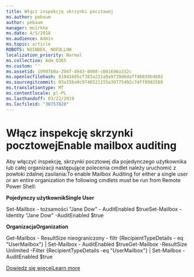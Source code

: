 ```yaml
---
title: Włącz inspekcję skrzynki pocztowej
ms.author: pebaum
author: pebaum
manager: mnirkhe
ms.date: 4/5/2018
ms.audience: Admin
ms.topic: article
ROBOTS: NOINDEX, NOFOLLOW
localization_priority: Normal
ms.collection: Adm_O365
ms.custom: ''
ms.assetid: 19997b0a-394f-4943-8908-c601696a332c
ms.openlocfilehash: 81041685cf383a231a9a9739d6daffd6039b4602
ms.sourcegitcommit: 03a156a9c9740521155a30775492c7dff0982588
ms.translationtype: MT
ms.contentlocale: pl-PL
ms.lasthandoff: 03/22/2019
ms.locfileid: "30757828"
---
```

# <a name="enable-mailbox-auditing"></a><span data-ttu-id="0bba0-102">Włącz inspekcję skrzynki pocztowej</span><span class="sxs-lookup"><span data-stu-id="0bba0-102">Enable mailbox auditing</span></span>

<span data-ttu-id="0bba0-103">Aby włączyć inspekcję, skrzynki pocztowej dla pojedynczego użytkownika lub całej organizacji następujące polecenia cmdlet należy uruchomić z powłoki zdalnej zasilania:</span><span class="sxs-lookup"><span data-stu-id="0bba0-103">To enable Mailbox Auditing for either a single user or an entire organization the following cmdlets must be run from Remote Power Shell:</span></span>
  
 <span data-ttu-id="0bba0-104">**Pojedynczy użytkownik**</span><span class="sxs-lookup"><span data-stu-id="0bba0-104">**Single User**</span></span>
  
<span data-ttu-id="0bba0-105">Set-Mailbox - tożsamości "Jane Dow" - AuditEnabled $true</span><span class="sxs-lookup"><span data-stu-id="0bba0-105">Set-Mailbox -Identity "Jane Dow" -AuditEnabled $true</span></span>
  
 <span data-ttu-id="0bba0-106">**Organizacja**</span><span class="sxs-lookup"><span data-stu-id="0bba0-106">**Organization**</span></span>
  
<span data-ttu-id="0bba0-107">Get-Mailbox - ResultSize nieograniczony - filtr {RecipientTypeDetails - eq "UserMailbox"} | Set-Mailbox - AuditEnabled $true</span><span class="sxs-lookup"><span data-stu-id="0bba0-107">Get-Mailbox -ResultSize Unlimited -Filter {RecipientTypeDetails -eq "UserMailbox"} | Set-Mailbox -AuditEnabled $true</span></span>
  
[<span data-ttu-id="0bba0-108">Dowiedz się więcej</span><span class="sxs-lookup"><span data-stu-id="0bba0-108">Learn more</span></span>](https://support.office.com/article/aaca8987-5b62-458b-9882-c28476a66918)
  

